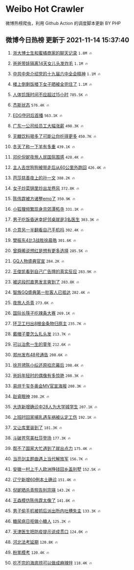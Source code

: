 # Weibo Hot Crawler 



微博热榜爬虫，利用 Github Action 的调度脚本更新 BY PHP 


## 微博今日热榜 更新于 2021-11-14 15:37:40 
1. [浙大博士生和蜜橘商家的聊天记录](https://s.weibo.com/weibo?q=%23%E6%B5%99%E5%A4%A7%E5%8D%9A%E5%A3%AB%E7%94%9F%E5%92%8C%E8%9C%9C%E6%A9%98%E5%95%86%E5%AE%B6%E7%9A%84%E8%81%8A%E5%A4%A9%E8%AE%B0%E5%BD%95%23&Refer=top) `1.8M 🔥` 

1. [爸爸带娃隔离14天女儿头发炸毛](https://s.weibo.com/weibo?q=%23%E7%88%B8%E7%88%B8%E5%B8%A6%E5%A8%83%E9%9A%94%E7%A6%BB14%E5%A4%A9%E5%A5%B3%E5%84%BF%E5%A4%B4%E5%8F%91%E7%82%B8%E6%AF%9B%23&Refer=top) `1.1M 🔥` 

1. [中共中央介绍党的十九届六中全会精神](https://s.weibo.com/weibo?q=%23%E4%B8%AD%E5%85%B1%E4%B8%AD%E5%A4%AE%E4%BB%8B%E7%BB%8D%E5%85%9A%E7%9A%84%E5%8D%81%E4%B9%9D%E5%B1%8A%E5%85%AD%E4%B8%AD%E5%85%A8%E4%BC%9A%E7%B2%BE%E7%A5%9E%23&Refer=top) `1.1M 🔥` 

1. [楼上倒剩饭楼下女子晒被全兜住了](https://s.weibo.com/weibo?q=%23%E6%A5%BC%E4%B8%8A%E5%80%92%E5%89%A9%E9%A5%AD%E6%A5%BC%E4%B8%8B%E5%A5%B3%E5%AD%90%E6%99%92%E8%A2%AB%E5%85%A8%E5%85%9C%E4%BD%8F%E4%BA%86%23&Refer=top) `1.1M 🔥` 

1. [人体饥饿时间不应超过15小时](https://s.weibo.com/weibo?q=%23%E4%BA%BA%E4%BD%93%E9%A5%A5%E9%A5%BF%E6%97%B6%E9%97%B4%E4%B8%8D%E5%BA%94%E8%B6%85%E8%BF%8715%E5%B0%8F%E6%97%B6%23&Refer=top) `785.5K 🔥` 

1. [杰斯状态](https://s.weibo.com/weibo?q=%23%E6%9D%B0%E6%96%AF%E7%8A%B6%E6%80%81%23&Refer=top) `576.4K 🔥` 

1. [EDG夺冠后首播](https://s.weibo.com/weibo?q=%23EDG%E5%A4%BA%E5%86%A0%E5%90%8E%E9%A6%96%E6%92%AD%23&Refer=top) `563.1K 🔥` 

1. [广东一公司给员工大幅涨薪](https://s.weibo.com/weibo?q=%23%E5%B9%BF%E4%B8%9C%E4%B8%80%E5%85%AC%E5%8F%B8%E7%BB%99%E5%91%98%E5%B7%A5%E5%A4%A7%E5%B9%85%E6%B6%A8%E8%96%AA%23&Refer=top) `498.3K 🔥` 

1. [无糖饮料喝多了可能让你吃得更多](https://s.weibo.com/weibo?q=%23%E6%97%A0%E7%B3%96%E9%A5%AE%E6%96%99%E5%96%9D%E5%A4%9A%E4%BA%86%E5%8F%AF%E8%83%BD%E8%AE%A9%E4%BD%A0%E5%90%83%E5%BE%97%E6%9B%B4%E5%A4%9A%23&Refer=top) `450.7K 🔥` 

1. [冬天了称一下羊有多重](https://s.weibo.com/weibo?q=%23%E5%86%AC%E5%A4%A9%E4%BA%86%E7%A7%B0%E4%B8%80%E4%B8%8B%E7%BE%8A%E6%9C%89%E5%A4%9A%E9%87%8D%23&Refer=top) `439.1K 🔥` 

1. [邓伦倪妮夜旅人民国氛围感](https://s.weibo.com/weibo?q=%23%E9%82%93%E4%BC%A6%E5%80%AA%E5%A6%AE%E5%A4%9C%E6%97%85%E4%BA%BA%E6%B0%91%E5%9B%BD%E6%B0%9B%E5%9B%B4%E6%84%9F%23&Refer=top) `428.4K 🔥` 

1. [主人去世狗狗被带走后从60公里外跑回](https://s.weibo.com/weibo?q=%23%E4%B8%BB%E4%BA%BA%E5%8E%BB%E4%B8%96%E7%8B%97%E7%8B%97%E8%A2%AB%E5%B8%A6%E8%B5%B0%E5%90%8E%E4%BB%8E60%E5%85%AC%E9%87%8C%E5%A4%96%E8%B7%91%E5%9B%9E%23&Refer=top) `426.4K 🔥` 

1. [芭莎慈善夜上的孙一文](https://s.weibo.com/weibo?q=%23%E8%8A%AD%E8%8E%8E%E6%85%88%E5%96%84%E5%A4%9C%E4%B8%8A%E7%9A%84%E5%AD%99%E4%B8%80%E6%96%87%23&Refer=top) `388.2K 🔥` 

1. [女子炒菜锅里炒出龙卷风](https://s.weibo.com/weibo?q=%23%E5%A5%B3%E5%AD%90%E7%82%92%E8%8F%9C%E9%94%85%E9%87%8C%E7%82%92%E5%87%BA%E9%BE%99%E5%8D%B7%E9%A3%8E%23&Refer=top) `372.8K 🔥` 

1. [陈伟霆被方诸整emo了](https://s.weibo.com/weibo?q=%23%E9%99%88%E4%BC%9F%E9%9C%86%E8%A2%AB%E6%96%B9%E8%AF%B8%E6%95%B4emo%E4%BA%86%23&Refer=top) `350.9K 🔥` 

1. [小狐狸频繁现身京郊潭柘寺](https://s.weibo.com/weibo?q=%23%E5%B0%8F%E7%8B%90%E7%8B%B8%E9%A2%91%E7%B9%81%E7%8E%B0%E8%BA%AB%E4%BA%AC%E9%83%8A%E6%BD%AD%E6%9F%98%E5%AF%BA%23&Refer=top) `331.1K 🔥` 

1. [男子吃饭昏迷幸好邻桌就是3名医生](https://s.weibo.com/weibo?q=%23%E7%94%B7%E5%AD%90%E5%90%83%E9%A5%AD%E6%98%8F%E8%BF%B7%E5%B9%B8%E5%A5%BD%E9%82%BB%E6%A1%8C%E5%B0%B1%E6%98%AF3%E5%90%8D%E5%8C%BB%E7%94%9F%23&Refer=top) `303.3K 🔥` 

1. [介意另一半翻看自己手机吗](https://s.weibo.com/weibo?q=%23%E4%BB%8B%E6%84%8F%E5%8F%A6%E4%B8%80%E5%8D%8A%E7%BF%BB%E7%9C%8B%E8%87%AA%E5%B7%B1%E6%89%8B%E6%9C%BA%E5%90%97%23&Refer=top) `302.4K 🔥` 

1. [樊振东4比3战胜徐晨皓](https://s.weibo.com/weibo?q=%23%E6%A8%8A%E6%8C%AF%E4%B8%9C4%E6%AF%943%E6%88%98%E8%83%9C%E5%BE%90%E6%99%A8%E7%9A%93%23&Refer=top) `301.6K 🔥` 

1. [曾舜晞说想红是想有更多选择](https://s.weibo.com/weibo?q=%23%E6%9B%BE%E8%88%9C%E6%99%9E%E8%AF%B4%E6%83%B3%E7%BA%A2%E6%98%AF%E6%83%B3%E6%9C%89%E6%9B%B4%E5%A4%9A%E9%80%89%E6%8B%A9%23&Refer=top) `285.5K 🔥` 

1. [GQ人物盛典官宣](https://s.weibo.com/weibo?q=%23GQ%E4%BA%BA%E7%89%A9%E7%9B%9B%E5%85%B8%E5%AE%98%E5%AE%A3%23&Refer=top) `284.2K 🔥` 

1. [王俊凯看到自己广告牌的真实反应](https://s.weibo.com/weibo?q=%23%E7%8E%8B%E4%BF%8A%E5%87%AF%E7%9C%8B%E5%88%B0%E8%87%AA%E5%B7%B1%E5%B9%BF%E5%91%8A%E7%89%8C%E7%9A%84%E7%9C%9F%E5%AE%9E%E5%8F%8D%E5%BA%94%23&Refer=top) `283.9K 🔥` 

1. [被这段怼直男发言爽到了](https://s.weibo.com/weibo?q=%23%E8%A2%AB%E8%BF%99%E6%AE%B5%E6%80%BC%E7%9B%B4%E7%94%B7%E5%8F%91%E8%A8%80%E7%88%BD%E5%88%B0%E4%BA%86%23&Refer=top) `283.8K 🔥` 

1. [智族GQ盛典第一批客人已抵达](https://s.weibo.com/weibo?q=%23%E6%99%BA%E6%97%8FGQ%E7%9B%9B%E5%85%B8%E7%AC%AC%E4%B8%80%E6%89%B9%E5%AE%A2%E4%BA%BA%E5%B7%B2%E6%8A%B5%E8%BE%BE%23&Refer=top) `282.4K 🔥` 

1. [夜旅人杀青](https://s.weibo.com/weibo?q=%23%E5%A4%9C%E6%97%85%E4%BA%BA%E6%9D%80%E9%9D%92%23&Refer=top) `273.6K 🔥` 

1. [国际长筷子吃辣条大赛](https://s.weibo.com/weibo?q=%23%E5%9B%BD%E9%99%85%E9%95%BF%E7%AD%B7%E5%AD%90%E5%90%83%E8%BE%A3%E6%9D%A1%E5%A4%A7%E8%B5%9B%23&Refer=top) `269.1K 🔥` 

1. [环卫工扫出8根金条物归原主](https://s.weibo.com/weibo?q=%23%E7%8E%AF%E5%8D%AB%E5%B7%A5%E6%89%AB%E5%87%BA8%E6%A0%B9%E9%87%91%E6%9D%A1%E7%89%A9%E5%BD%92%E5%8E%9F%E4%B8%BB%23&Refer=top) `235.7K 🔥` 

1. [戴帽子要怎么扎头发](https://s.weibo.com/weibo?q=%23%E6%88%B4%E5%B8%BD%E5%AD%90%E8%A6%81%E6%80%8E%E4%B9%88%E6%89%8E%E5%A4%B4%E5%8F%91%23&Refer=top) `213.7K 🔥` 

1. [可以治愈一生的童年](https://s.weibo.com/weibo?q=%23%E5%8F%AF%E4%BB%A5%E6%B2%BB%E6%84%88%E4%B8%80%E7%94%9F%E7%9A%84%E7%AB%A5%E5%B9%B4%23&Refer=top) `212.6K 🔥` 

1. [郑州发布48号通告](https://s.weibo.com/weibo?q=%23%E9%83%91%E5%B7%9E%E5%8F%91%E5%B8%8348%E5%8F%B7%E9%80%9A%E5%91%8A%23&Refer=top) `208.6K 🔥` 

1. [徐开骋陈小纭还原掐恋幕后](https://s.weibo.com/weibo?q=%23%E5%BE%90%E5%BC%80%E9%AA%8B%E9%99%88%E5%B0%8F%E7%BA%AD%E8%BF%98%E5%8E%9F%E6%8E%90%E6%81%8B%E5%B9%95%E5%90%8E%23&Refer=top) `208.4K 🔥` 

1. [爸妈年轻时的偶像有多惊艳](https://s.weibo.com/weibo?q=%23%E7%88%B8%E5%A6%88%E5%B9%B4%E8%BD%BB%E6%97%B6%E7%9A%84%E5%81%B6%E5%83%8F%E6%9C%89%E5%A4%9A%E6%83%8A%E8%89%B3%23&Refer=top) `208.3K 🔥` 

1. [易烊千玺冬奥会MV官宣海报](https://s.weibo.com/weibo?q=%23%E6%98%93%E7%83%8A%E5%8D%83%E7%8E%BA%E5%86%AC%E5%A5%A5%E4%BC%9AMV%E5%AE%98%E5%AE%A3%E6%B5%B7%E6%8A%A5%23&Refer=top) `208.3K 🔥` 

1. [赵睿眼神](https://s.weibo.com/weibo?q=%23%E8%B5%B5%E7%9D%BF%E7%9C%BC%E7%A5%9E%23&Refer=top) `208.2K 🔥` 

1. [大连新增确诊中28人为大学城学生](https://s.weibo.com/weibo?q=%23%E5%A4%A7%E8%BF%9E%E6%96%B0%E5%A2%9E%E7%A1%AE%E8%AF%8A%E4%B8%AD28%E4%BA%BA%E4%B8%BA%E5%A4%A7%E5%AD%A6%E5%9F%8E%E5%AD%A6%E7%94%9F%23&Refer=top) `207.1K 🔥` 

1. [上班时回家哺乳遇车祸被认定工伤](https://s.weibo.com/weibo?q=%23%E4%B8%8A%E7%8F%AD%E6%97%B6%E5%9B%9E%E5%AE%B6%E5%93%BA%E4%B9%B3%E9%81%87%E8%BD%A6%E7%A5%B8%E8%A2%AB%E8%AE%A4%E5%AE%9A%E5%B7%A5%E4%BC%A4%23&Refer=top) `192.1K 🔥` 

1. [又让库里装到了](https://s.weibo.com/weibo?q=%23%E5%8F%88%E8%AE%A9%E5%BA%93%E9%87%8C%E8%A3%85%E5%88%B0%E4%BA%86%23&Refer=top) `181.3K 🔥` 

1. [斗破苍穹美杜莎登场](https://s.weibo.com/weibo?q=%23%E6%96%97%E7%A0%B4%E8%8B%8D%E7%A9%B9%E7%BE%8E%E6%9D%9C%E8%8E%8E%E7%99%BB%E5%9C%BA%23&Refer=top) `177.3K 🔥` 

1. [帮不了国家大忙遇到了就出点力](https://s.weibo.com/weibo?q=%23%E5%B8%AE%E4%B8%8D%E4%BA%86%E5%9B%BD%E5%AE%B6%E5%A4%A7%E5%BF%99%E9%81%87%E5%88%B0%E4%BA%86%E5%B0%B1%E5%87%BA%E7%82%B9%E5%8A%9B%23&Refer=top) `175.4K 🔥` 

1. [当亮剑主题曲遇上当代解放军](https://s.weibo.com/weibo?q=%23%E5%BD%93%E4%BA%AE%E5%89%91%E4%B8%BB%E9%A2%98%E6%9B%B2%E9%81%87%E4%B8%8A%E5%BD%93%E4%BB%A3%E8%A7%A3%E6%94%BE%E5%86%9B%23&Refer=top) `156.7K 🔥` 

1. [安徽一村上千人欧洲挣钱回乡盖别墅](https://s.weibo.com/weibo?q=%23%E5%AE%89%E5%BE%BD%E4%B8%80%E6%9D%91%E4%B8%8A%E5%8D%83%E4%BA%BA%E6%AC%A7%E6%B4%B2%E6%8C%A3%E9%92%B1%E5%9B%9E%E4%B9%A1%E7%9B%96%E5%88%AB%E5%A2%85%23&Refer=top) `152.5K 🔥` 

1. [辽宁新增60例本土确诊](https://s.weibo.com/weibo?q=%23%E8%BE%BD%E5%AE%81%E6%96%B0%E5%A2%9E60%E4%BE%8B%E6%9C%AC%E5%9C%9F%E7%A1%AE%E8%AF%8A%23&Refer=top) `151.4K 🔥` 

1. [倪妮晒杀青照告别宗瑛](https://s.weibo.com/weibo?q=%23%E5%80%AA%E5%A6%AE%E6%99%92%E6%9D%80%E9%9D%92%E7%85%A7%E5%91%8A%E5%88%AB%E5%AE%97%E7%91%9B%23&Refer=top) `143.2K 🔥` 

1. [王森模仿陈伟霆太像了](https://s.weibo.com/weibo?q=%23%E7%8E%8B%E6%A3%AE%E6%A8%A1%E4%BB%BF%E9%99%88%E4%BC%9F%E9%9C%86%E5%A4%AA%E5%83%8F%E4%BA%86%23&Refer=top) `141.8K 🔥` 

1. [男子偷手机被抓后派出所内吐槽失主](https://s.weibo.com/weibo?q=%23%E7%94%B7%E5%AD%90%E5%81%B7%E6%89%8B%E6%9C%BA%E8%A2%AB%E6%8A%93%E5%90%8E%E6%B4%BE%E5%87%BA%E6%89%80%E5%86%85%E5%90%90%E6%A7%BD%E5%A4%B1%E4%B8%BB%23&Refer=top) `133.3K 🔥` 

1. [糖尿病日拒做小糖人](https://s.weibo.com/weibo?q=%23%E7%B3%96%E5%B0%BF%E7%97%85%E6%97%A5%E6%8B%92%E5%81%9A%E5%B0%8F%E7%B3%96%E4%BA%BA%23&Refer=top) `125.2K 🔥` 

1. [天津医生把防疫提示说成贯口](https://s.weibo.com/weibo?q=%23%E5%A4%A9%E6%B4%A5%E5%8C%BB%E7%94%9F%E6%8A%8A%E9%98%B2%E7%96%AB%E6%8F%90%E7%A4%BA%E8%AF%B4%E6%88%90%E8%B4%AF%E5%8F%A3%23&Refer=top) `124.0K 🔥` 

1. [河北法考延期](https://s.weibo.com/weibo?q=%E6%B2%B3%E5%8C%97%E6%B3%95%E8%80%83%E5%BB%B6%E6%9C%9F&Refer=top) `120.8K 🔥` 

1. [粉笔模考](https://s.weibo.com/weibo?q=%23%E7%B2%89%E7%AC%94%E6%A8%A1%E8%80%83%23&Refer=top) `120.4K 🔥` 

1. [吃不完的海底捞可以做成麻辣拌](https://s.weibo.com/weibo?q=%23%E5%90%83%E4%B8%8D%E5%AE%8C%E7%9A%84%E6%B5%B7%E5%BA%95%E6%8D%9E%E5%8F%AF%E4%BB%A5%E5%81%9A%E6%88%90%E9%BA%BB%E8%BE%A3%E6%8B%8C%23&Refer=top) `118.4K 🔥` 


